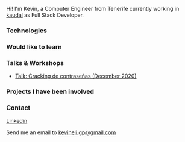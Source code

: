 Hi! I'm Kevin, a Computer Engineer from Tenerife currently working in [kaudal](http://kaudal.com/) as Full Stack Developer. 

### Technologies 

### Would like to learn

### Talks & Workshops

* [Talk: Cracking de contraseñas (December 2020)](https://www.youtube.com/watch?v=XPKVVcvoRh8)

### Projects I have been involved

### Contact

[Linkedin](https://www.linkedin.com/in/kevineliezer/)

Send me an email to [kevineli.gp@gmail.com](mailto:kevineli.gp@gmail.com)

